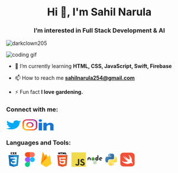 <h1 align="center">Hi 👋, I'm Sahil Narula</h1>
<h3 align="center">I’m interested in Full Stack Development & AI</h3>

<p align="left">
  <img src="https://komarev.com/ghpvc/?username=darkclown205&label=Profile%20views&color=0e75b6&style=flat" alt="darkclown205" />
</p>
<p align="left">
  <img src="https://cdn.dribbble.com/users/1708816/screenshots/15637256/media/f9826f0af8a49462f048262a8502035b.gif" alt="coding gif" width="500"/>
</p>

- 🌱 I’m currently learning **HTML, CSS, JavaScript, Swift, Firebase**

- 📫 How to reach me **sahilnarula254@gmail.com**

- ⚡ Fun fact **I love gardening.**

<h3 align="left">Connect with me:</h3>
<p align="left">
  <a href="https://twitter.com/sahilnarula205" target="blank">
    <img align="center" src="https://github.com/Darkclown205/Darkclown205/blob/main/Data/twitter.svg" height="30" width="40" /></a>
  <a href="https://instagram.com/sahil2005007" target="blank">
    <img align="center" src="https://github.com/Darkclown205/Darkclown205/blob/main/Data/instagram.svg" alt="sahil2005007" height="30" width="40" /></a>
  <a href="https://www.linkedin.com/in/sahil-narula-a53183293/" target="blank">
    <img align="center" src="https://github.com/Darkclown205/Darkclown205/blob/main/Data/linked-in.svg" alt="sahil narula" height="30" width="40" /></a>
</p>

<h3 align="left">Languages and Tools:</h3>
<p align="left">
  <a href="https://www.w3schools.com/css/" target="_blank" rel="noreferrer">
    <img src="https://github.com/Darkclown205/Darkclown205/blob/main/Data/css.svg" alt="css3" width="40" height="40"/></a>
  <a href="https://www.figma.com/" target="_blank" rel="noreferrer">
    <img src="https://github.com/Darkclown205/Darkclown205/blob/main/Data/figma.svg" alt="figma" width="40" height="40"/></a>
  <a href="https://firebase.google.com/" target="_blank" rel="noreferrer">
    <img src="https://github.com/Darkclown205/Darkclown205/blob/main/Data/firebase.svg" alt="firebase" width="40" height="40"/></a>
  <a href="https://www.w3.org/html/" target="_blank" rel="noreferrer">
    <img src="https://github.com/Darkclown205/Darkclown205/blob/main/Data/html5.svg" alt="html5" width="40" height="40"/></a>
  <a href="https://developer.mozilla.org/en-US/docs/Web/JavaScript" target="_blank" rel="noreferrer">
    <img src="https://github.com/Darkclown205/Darkclown205/blob/main/Data/javascript.svg" alt="javascript" width="40" height="40"/></a>
  <a href="https://nodejs.org" target="_blank" rel="noreferrer">
    <img src="https://github.com/Darkclown205/Darkclown205/blob/main/Data/nodejs.svg" alt="nodejs" width="40" height="40"/></a>
  <a href="https://www.python.org" target="_blank" rel="noreferrer">
    <img src="https://github.com/Darkclown205/Darkclown205/blob/main/Data/python.svg" alt="python" width="40" height="40"/></a>
  <a href="https://developer.apple.com/swift/" target="_blank" rel="noreferrer">
    <img src="https://github.com/Darkclown205/Darkclown205/blob/main/Data/swift.svg" alt="swift" width="40" height="40"/></a>
</p>
